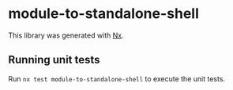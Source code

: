 # module-to-standalone-shell

This library was generated with [Nx](https://nx.dev).

## Running unit tests

Run `nx test module-to-standalone-shell` to execute the unit tests.
